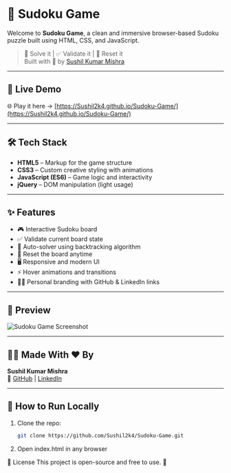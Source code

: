 # 🧠 Sudoku Game

Welcome to **Sudoku Game**, a clean and immersive browser-based Sudoku puzzle built using HTML, CSS, and JavaScript.

> 🎯 Solve it | ✅ Validate it | 🔄 Reset it  
> Built with 💙 by [Sushil Kumar Mishra](https://www.linkedin.com/in/sushil2k4/)

---

## 🚀 Live Demo

🌐 Play it here → [https://Sushil2k4.github.io/Sudoku-Game/](https://Sushil2k4.github.io/Sudoku-Game/)

---

## 🛠️ Tech Stack

- **HTML5** – Markup for the game structure
- **CSS3** – Custom creative styling with animations
- **JavaScript (ES6)** – Game logic and interactivity
- **jQuery** – DOM manipulation (light usage)

---

## ✨ Features

- 🎮 Interactive Sudoku board
- ✅ Validate current board state
- 🤖 Auto-solver using backtracking algorithm
- 🔄 Reset the board anytime
- 🖥️ Responsive and modern UI
- ⚡ Hover animations and transitions
- 👨‍💻 Personal branding with GitHub & LinkedIn links

---

## 📸 Preview

![Sudoku Game Screenshot](https://user-images.githubusercontent.com/your-github-username/your-screenshot-path.png)



---

## 🧑‍💻 Made With ❤️ By

**Sushil Kumar Mishra**  
🔗 [GitHub](https://github.com/Sushil2k4) | [LinkedIn](https://www.linkedin.com/in/sushil2k4/)

---

## 📂 How to Run Locally

1. Clone the repo:
   ```bash
   git clone https://github.com/Sushil2k4/Sudoku-Game.git

2. Open index.html in any browser


📜 License
This project is open-source and free to use. 🚀
